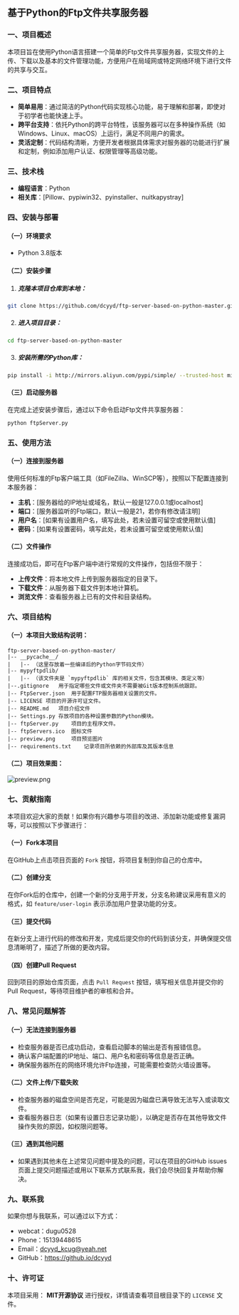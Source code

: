 <h2 style="text-align:left"><b>基于Python的Ftp文件共享服务器</b></h2>

### 一、项目概述
本项目旨在使用Python语言搭建一个简单的Ftp文件共享服务器，实现文件的上传、下载以及基本的文件管理功能，方便用户在局域网或特定网络环境下进行文件的共享与交互。

### 二、项目特点
- **简单易用**：通过简洁的Python代码实现核心功能，易于理解和部署，即使对于初学者也能快速上手。
- **跨平台支持**：依托Python的跨平台特性，该服务器可以在多种操作系统（如Windows、Linux、macOS）上运行，满足不同用户的需求。
- **灵活定制**：代码结构清晰，方便开发者根据具体需求对服务器的功能进行扩展和定制，例如添加用户认证、权限管理等高级功能。

### 三、技术栈
- **编程语言**：Python
- **相关库**：[Pillow、pypiwin32、pyinstaller、nuitkapystray]

### 四、安装与部署

#### **（一）环境要求**
- Python 3.8版本

#### **（二）安装步骤**
1. ##### **克隆本项目仓库到本地**：
```bash
git clone https://github.com/dcyyd/ftp-server-based-on-python-master.git
```
2. ##### **进入项目目录**：
```bash
cd ftp-server-based-on-python-master
```
3. ##### **安装所需的**Python库：
```bash
pip install -i http://mirrors.aliyun.com/pypi/simple/ --trusted-host mirrors.aliyun.com [依赖库列表]
```

#### **（三）启动服务器**
在完成上述安装步骤后，通过以下命令启动Ftp文件共享服务器：
```python
python ftpServer.py
```

### 五、使用方法

#### **（一）连接到服务器**
使用任何标准的Ftp客户端工具（如FileZilla、WinSCP等），按照以下配置连接到本服务器：
- **主机**：[服务器给的IP地址或域名，默认一般是127.0.0.1或localhost]
- **端口**：[服务器监听的Ftp端口，默认一般是21，若你有修改请注明]
- **用户名**：[如果有设置用户名，填写此处，若未设置可留空或使用默认值]
- **密码**：[如果有设置密码，填写此处，若未设置可留空或使用默认值]

#### **（二）文件操作**

连接成功后，即可在Ftp客户端中进行常规的文件操作，包括但不限于：
- **上传文件**：将本地文件上传到服务器指定的目录下。
- **下载文件**：从服务器下载文件到本地计算机。
- **浏览文件**：查看服务器上已有的文件和目录结构。

### 六、项目结构
#### **（一）本项目大致结构说明：**

```
ftp-server-based-on-python-master/
|-- __pycache__/
|   |-- （这里存放着一些编译后的Python字节码文件）
|-- mypyftpdlib/
|   |-- （该文件夹是 `mypyftpdlib` 库的相关文件，包含其模块、类定义等）
|--.gitignore	用于指定哪些文件或文件夹不需要被Git版本控制系统跟踪。
|-- FtpServer.json	用于配置FTP服务器相关设置的文件。
|-- LICENSE	项目的开源许可证文件。
|-- README.md	项目介绍文件
|-- Settings.py	存放项目的各种设置参数的Python模块。
|-- ftpServer.py	项目的主程序文件。
|-- ftpServers.ico	图标文件
|-- preview.png		项目预览图片
|-- requirements.txt	记录项目所依赖的外部库及其版本信息
```

#### **（二）项目效果图：**

<img src="https://img.picui.cn/free/2024/11/02/672621f3d6f33.png" alt="preview.png" title="preview.png" />

### 七、贡献指南

本项目欢迎大家的贡献！如果你有兴趣参与项目的改进、添加新功能或修复漏洞等，可以按照以下步骤进行：

#### **（一）Fork本项目**
在GitHub上点击项目页面的 `Fork` 按钮，将项目复制到你自己的仓库中。

#### **（二）创建分支**
在你Fork后的仓库中，创建一个新的分支用于开发，分支名称建议采用有意义的格式，如 `feature/user-login` 表示添加用户登录功能的分支。

#### **（三）提交代码**
在新分支上进行代码的修改和开发，完成后提交你的代码到该分支，并确保提交信息清晰明了，描述了所做的更改内容。

#### **（四）创建Pull Request**
回到项目的原始仓库页面，点击 `Pull Request` 按钮，填写相关信息并提交你的Pull Request，等待项目维护者的审核和合并。

### 八、常见问题解答

#### **（一）无法连接到服务器**
- 检查服务器是否已成功启动，查看启动脚本的输出是否有报错信息。
- 确认客户端配置的IP地址、端口、用户名和密码等信息是否正确。
- 确保服务器所在的网络环境允许Ftp连接，可能需要检查防火墙设置等。

#### **（二）文件上传/下载失败**
- 检查服务器的磁盘空间是否充足，可能是因为磁盘已满导致无法写入或读取文件。
- 查看服务器日志（如果有设置日志记录功能），以确定是否存在其他导致文件操作失败的原因，如权限问题等。

#### **（三）遇到其他问题**
- 如果遇到其他未在上述常见问题中提及的问题，可以在项目的GitHub issues页面上提交问题描述或用以下联系方式联系我，我们会尽快回复并帮助你解决。
### 九、联系我
如果你想与我联系，可以通过以下方式：
- webcat：dugu0528
- Phone：15139448615
- Email：dcyyd_kcug@yeah.net
- GitHub：https://github.io/dcyyd
### 十、许可证
本项目采用： **MIT开源协议** 进行授权，详情请查看项目根目录下的 `LICENSE` 文件。
